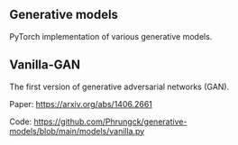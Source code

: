 ## Generative models
PyTorch implementation of various generative models.

## Vanilla-GAN
The first version of generative adversarial networks (GAN).

Paper: https://arxiv.org/abs/1406.2661

Code: https://github.com/Phrungck/generative-models/blob/main/models/vanilla.py
